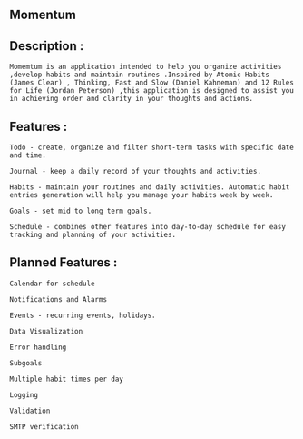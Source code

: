 ## Momentum

## Description :
    Momemtum is an application intended to help you organize activities ,develop habits and maintain routines .Inspired by Atomic Habits (James Clear) , Thinking, Fast and Slow (Daniel Kahneman) and 12 Rules for Life (Jordan Peterson) ,this application is designed to assist you in achieving order and clarity in your thoughts and actions. 


## Features : 
    Todo - create, organize and filter short-term tasks with specific date and time. 

    Journal - keep a daily record of your thoughts and activities. 

    Habits - maintain your routines and daily activities. Automatic habit entries generation will help you manage your habits week by week.   

    Goals - set mid to long term goals.

    Schedule - combines other features into day-to-day schedule for easy tracking and planning of your activities.


## Planned Features : 
    Calendar for schedule 

    Notifications and Alarms 

    Events - recurring events, holidays.

    Data Visualization

    Error handling

    Subgoals

    Multiple habit times per day

    Logging

    Validation

    SMTP verification 